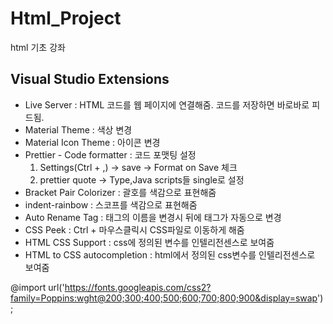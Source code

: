 # Html_Project

html 기초 강좌

## Visual Studio Extensions

- Live Server : HTML 코드를 웹 페이지에 연결해줌. 코드를 저장하면 바로바로 피드됨.
- Material Theme : 색상 변경
- Material Icon Theme : 아이콘 변경
- Prettier - Code formatter : 코드 포맷팅
  설정
  1. Settings(Ctrl + ,) -> save -> Format on Save 체크
  2. prettier quote -> Type,Java scripts들 single로 설정
- Bracket Pair Colorizer : 괄호를 색감으로 표현해줌
- indent-rainbow : 스코프를 색감으로 표현해줌
- Auto Rename Tag : 태그의 이름을 변경시 뒤에 태그가 자동으로 변경
- CSS Peek : Ctrl + 마우스클릭시 CSS파일로 이동하게 해줌
- HTML CSS Support : css에 정의된 변수를 인텔리전센스로 보여줌
- HTML to CSS autocompletion : html에서 정의된 css변수를 인텔리전센스로 보여줌

@import url('https://fonts.googleapis.com/css2?family=Poppins:wght@200;300;400;500;600;700;800;900&display=swap');

